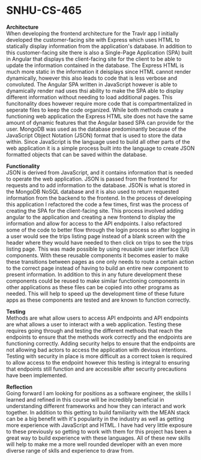 # SNHU-CS-465

**Architecture**<br />
When developing the frontend architecture for the Travlr app I initially developed the customer-facing site with Express which uses HTML to statically display information from the application's database. In addition to this customer-facing site there is also a Single-Page Application (SPA) built in Angular that displays the client-facing site for the client to be able to update the information contained in the database. The Express HTML is much more static in the information it deisplays since HTML cannot render dynamically, however this also leads to code that is less verbose and convoluted. The Angular SPA written in JavaScript however is able to dynamically render nad uses thsi ability to make the SPA able to display different information without needing to load additional pages. This funcitonality does however require more code that is compartmentalized in seperate files to keep the code organized. While both methods create a functioning web application the Express HTML site does not have the same amount of dynamic features that the Angular based SPA can provide for the user.
MongoDB was used as the database predominantly because of the JavaScript Object Notation (JSON) format that is used to store the data within. Since JavaScript is the language used to build all other parts of the web application it is a simple process built into the language to create JSON formatted objects that can be saved within the database.

**Functionality**<br />
JSON is derived from JavaScript, and it contains information that is needed to operate the web application. JSON is passed from the frontend for requests and to add information to the database. JSON is what is stored in the MongoDB NoSQL database and it is also used to return requested information from the backend to the frontend.
In the process of developing this application I refactored the code a few times, first was the process of creating the SPA for the client-facing site. This process involved adding angular to the application and creating a new frontend to display the information and allow for access to the API endpoints. I also refactored some of the code to better flow through the login process so after logging in a user would see the trips listing page instead of a blank screen with the header where they would have needed to then click on trips to see the trips listing page. This was made possible by using reusable user interface (UI) components. With these reusable components it becomes easier to make these transitions between pages as one only needs to route a certain action to the correct page instead of having to build an entire new component to present information. In addition to this in any future development these components could be reused to make similar functioning components in other applications as these files can be copied into other programs as needed. This will help to speed up the development time of these future apps as these components are tested and are known to function correctly.

**Testing**<br />
Methods are what allow users to access API endpoints and API endpoints are what allows a user to interact with a web application. Testing these requires going through and testing the different methods that reach the endpoints to ensure that the methods work correctly and the endpoints are functioning correctly. Adding security helps to ensure that the endpoints are not allowing bad actors to access the application with devious intentions. Testing with security in place is more difficult as a correct token is required to allow access to the endpoint however this testing is integral to ensuring that endpoints still function and are accessible after security precautions have been implemented.

**Reflection**<br />
Going forward I am looking for positions as a software engineer, the skills I learned and refined in this course will be incredibly beneficial in understanding different frameworks and how they can interact and work together. In addition to this getting to build familiarity with the MEAN stack can be a big benefit with it's popularity in the industry as well as getting more experience with JavaScript and HTML. I have had very little exposure to these previously so getting to work with them for this project has been a great way to build experience with these languages. All of these new skills will help to make me a more well rounded developer with an even more diverse range of sklls and experience to draw from.
